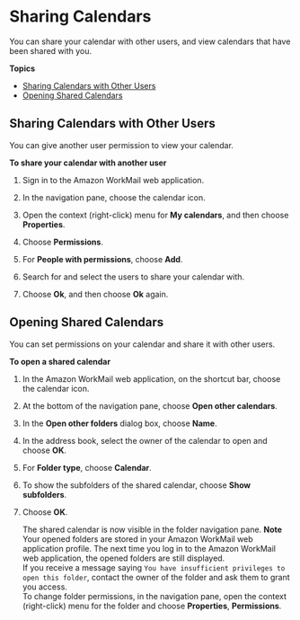 # Sharing Calendars<a name="share-calendars"></a>

You can share your calendar with other users, and view calendars that have been shared with you\.

**Topics**
+ [Sharing Calendars with Other Users](#share_your_calendar)
+ [Opening Shared Calendars](#share_calendar)

## Sharing Calendars with Other Users<a name="share_your_calendar"></a>

You can give another user permission to view your calendar\.

**To share your calendar with another user**

1. Sign in to the Amazon WorkMail web application\.

1. In the navigation pane, choose the calendar icon\.

1. Open the context \(right\-click\) menu for **My calendars**, and then choose **Properties**\.

1. Choose **Permissions**\.

1. For **People with permissions**, choose **Add**\.

1. Search for and select the users to share your calendar with\.

1. Choose **Ok**, and then choose **Ok** again\.

## Opening Shared Calendars<a name="share_calendar"></a>

You can set permissions on your calendar and share it with other users\.

**To open a shared calendar**

1. In the Amazon WorkMail web application, on the shortcut bar, choose the calendar icon\.

1. At the bottom of the navigation pane, choose **Open other calendars**\.

1. In the **Open other folders** dialog box, choose **Name**\.

1. In the address book, select the owner of the calendar to open and choose **OK**\.

1. For **Folder type**, choose **Calendar**\.

1. To show the subfolders of the shared calendar, choose **Show subfolders**\.

1. Choose **OK**\.

   The shared calendar is now visible in the folder navigation pane\.
**Note**  
Your opened folders are stored in your Amazon WorkMail web application profile\. The next time you log in to the Amazon WorkMail web application, the opened folders are still displayed\.  
If you receive a message saying `You have insufficient privileges to open this folder`, contact the owner of the folder and ask them to grant you access\.  
To change folder permissions, in the navigation pane, open the context \(right\-click\) menu for the folder and choose **Properties**, **Permissions**\.